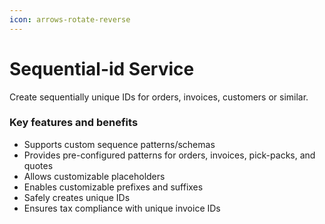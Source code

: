 ```yaml
---
icon: arrows-rotate-reverse
---
```


# Sequential-id Service

Create sequentially unique IDs for orders, invoices, customers or similar.

### Key features and benefits

* Supports custom sequence patterns/schemas
* Provides pre-configured patterns for orders, invoices, pick-packs, and quotes
* Allows customizable placeholders
* Enables customizable prefixes and suffixes
* Safely creates unique IDs
* Ensures tax compliance with unique invoice IDs
